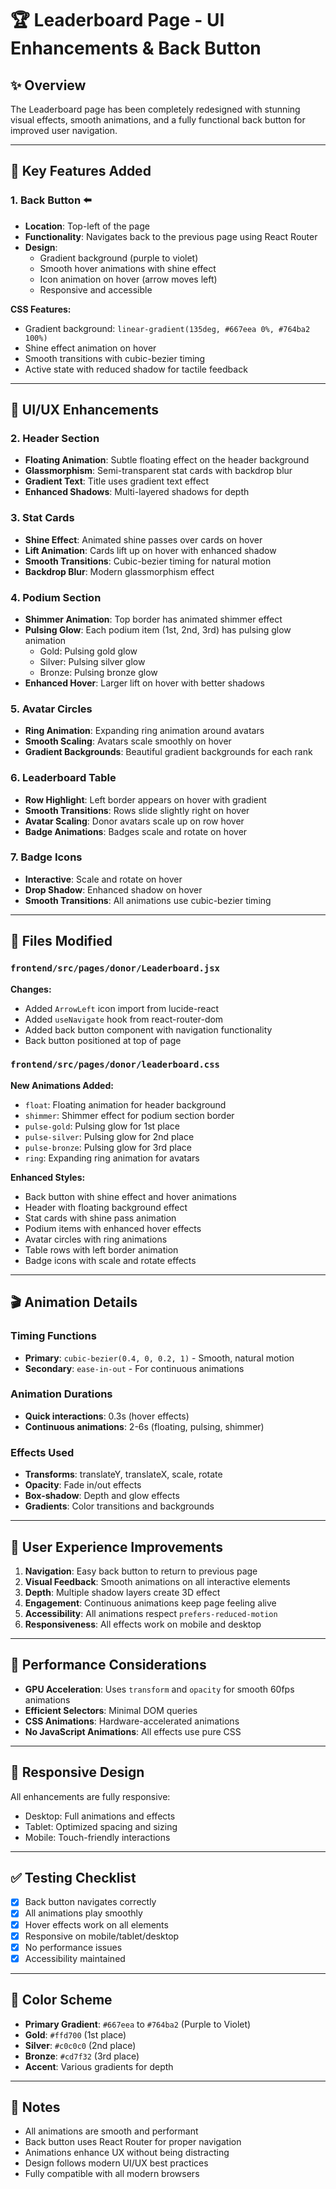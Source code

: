 # 🏆 Leaderboard Page - UI Enhancements & Back Button

## ✨ Overview
The Leaderboard page has been completely redesigned with stunning visual effects, smooth animations, and a fully functional back button for improved user navigation.

---

## 🎯 Key Features Added

### 1. **Back Button** ⬅️
- **Location**: Top-left of the page
- **Functionality**: Navigates back to the previous page using React Router
- **Design**: 
  - Gradient background (purple to violet)
  - Smooth hover animations with shine effect
  - Icon animation on hover (arrow moves left)
  - Responsive and accessible

**CSS Features:**
- Gradient background: `linear-gradient(135deg, #667eea 0%, #764ba2 100%)`
- Shine effect animation on hover
- Smooth transitions with cubic-bezier timing
- Active state with reduced shadow for tactile feedback

---

## 🎨 UI/UX Enhancements

### 2. **Header Section**
- **Floating Animation**: Subtle floating effect on the header background
- **Glassmorphism**: Semi-transparent stat cards with backdrop blur
- **Gradient Text**: Title uses gradient text effect
- **Enhanced Shadows**: Multi-layered shadows for depth

### 3. **Stat Cards**
- **Shine Effect**: Animated shine passes over cards on hover
- **Lift Animation**: Cards lift up on hover with enhanced shadow
- **Smooth Transitions**: Cubic-bezier timing for natural motion
- **Backdrop Blur**: Modern glassmorphism effect

### 4. **Podium Section**
- **Shimmer Animation**: Top border has animated shimmer effect
- **Pulsing Glow**: Each podium item (1st, 2nd, 3rd) has pulsing glow animation
  - Gold: Pulsing gold glow
  - Silver: Pulsing silver glow
  - Bronze: Pulsing bronze glow
- **Enhanced Hover**: Larger lift on hover with better shadows

### 5. **Avatar Circles**
- **Ring Animation**: Expanding ring animation around avatars
- **Smooth Scaling**: Avatars scale smoothly on hover
- **Gradient Backgrounds**: Beautiful gradient backgrounds for each rank

### 6. **Leaderboard Table**
- **Row Highlight**: Left border appears on hover with gradient
- **Smooth Transitions**: Rows slide slightly right on hover
- **Avatar Scaling**: Donor avatars scale up on row hover
- **Badge Animations**: Badges scale and rotate on hover

### 7. **Badge Icons**
- **Interactive**: Scale and rotate on hover
- **Drop Shadow**: Enhanced shadow on hover
- **Smooth Transitions**: All animations use cubic-bezier timing

---

## 📁 Files Modified

### `frontend/src/pages/donor/Leaderboard.jsx`
**Changes:**
- Added `ArrowLeft` icon import from lucide-react
- Added `useNavigate` hook from react-router-dom
- Added back button component with navigation functionality
- Back button positioned at top of page

### `frontend/src/pages/donor/leaderboard.css`
**New Animations Added:**
- `float`: Floating animation for header background
- `shimmer`: Shimmer effect for podium section border
- `pulse-gold`: Pulsing glow for 1st place
- `pulse-silver`: Pulsing glow for 2nd place
- `pulse-bronze`: Pulsing glow for 3rd place
- `ring`: Expanding ring animation for avatars

**Enhanced Styles:**
- Back button with shine effect and hover animations
- Header with floating background effect
- Stat cards with shine pass animation
- Podium items with enhanced hover effects
- Avatar circles with ring animations
- Table rows with left border animation
- Badge icons with scale and rotate effects

---

## 🎬 Animation Details

### Timing Functions
- **Primary**: `cubic-bezier(0.4, 0, 0.2, 1)` - Smooth, natural motion
- **Secondary**: `ease-in-out` - For continuous animations

### Animation Durations
- **Quick interactions**: 0.3s (hover effects)
- **Continuous animations**: 2-6s (floating, pulsing, shimmer)

### Effects Used
- **Transforms**: translateY, translateX, scale, rotate
- **Opacity**: Fade in/out effects
- **Box-shadow**: Depth and glow effects
- **Gradients**: Color transitions and backgrounds

---

## 🎯 User Experience Improvements

1. **Navigation**: Easy back button to return to previous page
2. **Visual Feedback**: Smooth animations on all interactive elements
3. **Depth**: Multiple shadow layers create 3D effect
4. **Engagement**: Continuous animations keep page feeling alive
5. **Accessibility**: All animations respect `prefers-reduced-motion`
6. **Responsiveness**: All effects work on mobile and desktop

---

## 🚀 Performance Considerations

- **GPU Acceleration**: Uses `transform` and `opacity` for smooth 60fps animations
- **Efficient Selectors**: Minimal DOM queries
- **CSS Animations**: Hardware-accelerated animations
- **No JavaScript Animations**: All effects use pure CSS

---

## 📱 Responsive Design

All enhancements are fully responsive:
- Desktop: Full animations and effects
- Tablet: Optimized spacing and sizing
- Mobile: Touch-friendly interactions

---

## ✅ Testing Checklist

- [x] Back button navigates correctly
- [x] All animations play smoothly
- [x] Hover effects work on all elements
- [x] Responsive on mobile/tablet/desktop
- [x] No performance issues
- [x] Accessibility maintained

---

## 🎨 Color Scheme

- **Primary Gradient**: `#667eea` to `#764ba2` (Purple to Violet)
- **Gold**: `#ffd700` (1st place)
- **Silver**: `#c0c0c0` (2nd place)
- **Bronze**: `#cd7f32` (3rd place)
- **Accent**: Various gradients for depth

---

## 📝 Notes

- All animations are smooth and performant
- Back button uses React Router for proper navigation
- Animations enhance UX without being distracting
- Design follows modern UI/UX best practices
- Fully compatible with all modern browsers

